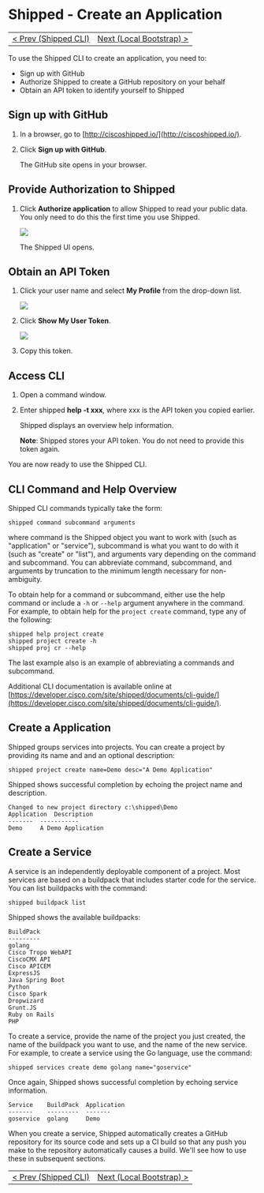 # Shipped - Create an Application
<table><tr>
<td align="left"><a href="1.md">&lt; Prev (Shipped CLI)</a></td>
<td align="right"><a href="1.md"><a href="3.md">Next (Local Bootstrap) ></a></td>
</tr></table>

To use the Shipped CLI to create an application, you need to:

- Sign up with GitHub
- Authorize Shipped to create a GitHub repository on your behalf
- Obtain an API token to identify yourself to Shipped

## Sign up with GitHub

1. In a browser, go to [http://ciscoshipped.io/](http://ciscoshipped.io/).

1. Click **Sign up with GitHub**.

    The GitHub site opens in your browser.

## Provide Authorization to Shipped

1. Click **Authorize application** to allow Shipped to read your public data. You only need to do this the first time you use Shipped.

    ![](posts/files/shipped-cli-labs/assets/authorize.png)

    The Shipped UI opens.

## Obtain an API Token 

1. Click your user name and select **My Profile** from the drop-down list. 
 
    ![](posts/files/shipped-cli-labs/assets/profile.png)

1. Click **Show My User Token**. 

    ![](posts/files/shipped-cli-labs/assets/token.png)

1. Copy this token. 

## Access CLI

1. Open a command window. 

1. Enter shipped **help -t xxx**, where xxx is the API token you copied earlier.

    Shipped displays an overview help information. 

    **Note**: Shipped stores your API token. You do not need to provide this token again. 

You are now ready to use the Shipped CLI.

<a name="Overview"></a>
## CLI Command and Help Overview

Shipped CLI commands typically take the form:

    shipped command subcommand arguments

where command is the Shipped object you want to work with (such as "application" or "service"), subcommand is what you want to do with it (such as "create" or "list"), and arguments vary depending on the command and subcommand. You can abbreviate command, subcommand, and arguments by truncation to the minimum length necessary for non-ambiguity.

To obtain help for a command or subcommand, either use the help command or include a `-h` or `--help` argument anywhere in the command. For example, to obtain help for the `project create` command, type any of the following:

    shipped help project create
    shipped project create -h
    shipped proj cr --help

The last example also is an example of abbreviating a commands and subcommand.

Additional CLI documentation is available online at [https://developer.cisco.com/site/shipped/documents/cli-guide/](https://developer.cisco.com/site/shipped/documents/cli-guide/). 

<a name="create"></a>
## Create a Application
Shipped groups services into projects.  You can create a project by providing its name and and an optional description: 

    shipped project create name=Demo desc="A Demo Application"

Shipped shows successful completion by echoing the project name and description.

    Changed to new project directory c:\shipped\Demo
    Application  Description
    -------  -----------
    Demo	 A Demo Application



<a name="service"></a>
## Create a Service
A service is an independently deployable component of a project. Most services are based on a buildpack that includes starter code for the service. You can list buildpacks with the command:

    shipped buildpack list

Shipped shows the available buildpacks:

    BuildPack
    ---------
    golang
    Cisco Tropo WebAPI
    CiscoCMX API
    Cisco APICEM
    ExpressJS
    Java Spring Boot
    Python
    Cisco Spark
    Dropwizard
    Grunt.JS
    Ruby on Rails
    PHP


To create a service, provide the name of the project you just created, the name of the buildpack you want to use, and the name of the new service.  For example, to create a service using the Go language, use the command:

    shipped services create demo golang name="goservice"

Once again, Shipped shows successful completion by echoing service information.

    Service    BuildPack  Application
    -------    ---------  -------
    goservice  golang     Demo

When you create a service, Shipped automatically creates a GitHub repository for its source code and sets up a CI build so that any push you make to the repository automatically causes a build.  We'll see how to use these in subsequent sections.
<table><tr>
<td align="left"><a href="1.md">&lt; Prev (Shipped CLI)</a></td>
<td align="right"><a href="1.md"><a href="3.md">Next (Local Bootstrap) ></a></td>
</tr></table>
        
